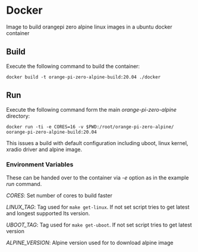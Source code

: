 # Docker
Image to build orangepi zero alpine linux images in a ubuntu docker container

## Build
Execute the following command to build the container:
```
docker build -t orange-pi-zero-alpine-build:20.04 ./docker
```

## Run
Execute the following command form the main _orange-pi-zero-alpine_ directory:
```
docker run -ti -e CORES=16 -v $PWD:/root/orange-pi-zero-alpine/ oorange-pi-zero-alpine-build:20.04
```

This issues a build with default configuration including uboot, linux kernel, xradio driver and alpine image.

### Environment Variables
These can be handed over to the container via _-e_ option as in the example _run_ command.

_CORES_: Set number of cores to build faster

_LINUX_TAG_: Tag used for ```make get-linux```. If not set script tries to get latest and longest supported lts version.

_UBOOT_TAG_: Tag used for ```make get-uboot```. If not set script tries to get latest version

_ALPINE_VERSION_: Alpine version used for to download alpine image
